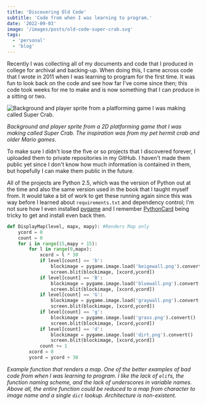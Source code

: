 ```yaml
---
title: 'Discovering Old Code'
subtitle: 'Code from when I was learning to program.'
date: '2022-09-03'
image: '/images/posts/old-code-super-crab.svg'
tags:
  - 'personal'
  - 'blog'
---
```


Recently I was collecting all of my documents and code that I produced in college for archival and backing-up. When doing this, I came across code that I wrote in 2011 when I was learning to program for the first time. It was fun to look back on the code and see how far I've come since then; this code took weeks for me to make and is now something that I can produce in a sitting or two.

![Background and player sprite from a platforming game I was making called Super Crab.](/images/posts/old-code-super-crab.svg)

_Background and player sprite from a 2D platforming game that I was making called Super Crab. The inspiration was from my pet hermit crab and older Mario games._

To make sure I didn't lose the five or so projects that I discovered forever, I uploaded them to private repositories in my GitHub. I haven't made them public yet since I don't know how much information is contained in them, but hopefully I can make them public in the future.

All of the projects are Python 2.5, which was the version of Python out at the time and also the same version used in the book that I taught myself from. It would take a bit of work to get these running again since this was way before I learned about `requirements.txt` and dependency control; I'm not sure how I even installed [pygame](https://www.pygame.org) and I remember [PythonCard](http://pythoncard.sourceforge.net/) being tricky to get and install even back then.

```py
def DisplayMap(level, mapx, mapy): #Renders Map only
    ycord = 0
    count = 0
    for i in range(15,mapy + 15):
        for l in range(0,mapx):
            xcord = l * 30
            if level[count] == 'b':
                blockimage = pygame.image.load('beigewall.png').convert()
                screen.blit(blockimage, [xcord,ycord])
            if level[count] == 'B':
                blockimage = pygame.image.load('bluewall.png').convert()
                screen.blit(blockimage, [xcord,ycord])
            if level[count] == 'G':
                blockimage = pygame.image.load('graywall.png').convert()
                screen.blit(blockimage, [xcord,ycord])
            if level[count] == 'g':
                blockimage = pygame.image.load('grass.png').convert()
                screen.blit(blockimage, [xcord,ycord])
            if level[count] == 'd':
                blockimage = pygame.image.load('dirt.png').convert()
                screen.blit(blockimage, [xcord,ycord])
            count += 1
        xcord = 0
        ycord = ycord + 30
```

_Example function that renders a map. One of the better examples of bad code from when I was learning to program. I like the lack of `elif`s, the function naming scheme, and the lack of underscores in variable names. Above all, the entire function could be reduced to a map from character to image name and a single `dict` lookup. Architecture is non-existent._
